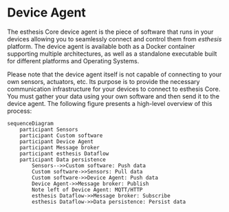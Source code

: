 # Device Agent

The esthesis Core device agent is the piece of software that runs in your devices allowing you to
seamlessly connect and control them from _esthesis_ platform. The device agent is available both
as a Docker container supporting multiple architectures, as well as a standalone executable built
for different platforms and Operating Systems.

Please note that the device agent itself is not capable of connecting to your own sensors, actuators,
etc. Its purpose is to provide the necessary communication infrastructure for your devices to connect
to esthesis Core. You must gather your data using your own software and then send it to the device agent.
The following figure presents a high-level overview of this process:

```mermaid
sequenceDiagram
    participant Sensors
    participant Custom software
    participant Device Agent
    participant Message broker
    participant esthesis Dataflow
    participant Data persistence
		Sensors-->>Custom software: Push data
		Custom software->>Sensors: Pull data
		Custom software->>Device Agent: Push data
		Device Agent->>Message broker: Publish
		Note left of Device Agent: MQTT/HTTP
		esthesis Dataflow->>Message broker: Subscribe
		esthesis Dataflow->>Data persistence: Persist data
```

